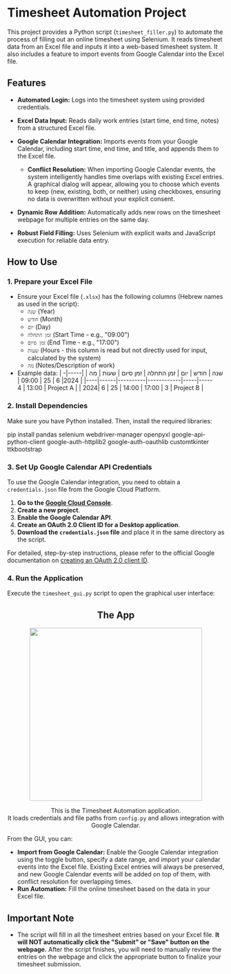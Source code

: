 # Timesheet Automation Project

This project provides a Python script (`timesheet_filler.py`) to automate the process of filling out an online timesheet using Selenium. It reads timesheet data from an Excel file and inputs it into a web-based timesheet system. It also includes a feature to import events from Google Calendar into the Excel file.

## Features

*   **Automated Login:** Logs into the timesheet system using provided credentials.
*   **Excel Data Input:** Reads daily work entries (start time, end time, notes) from a structured Excel file.
*   **Google Calendar Integration:** Imports events from your Google Calendar, including start time, end time, and title, and appends them to the Excel file.

    *   **Conflict Resolution:** When importing Google Calendar events, the system intelligently handles time overlaps with existing Excel entries. A graphical dialog will appear, allowing you to choose which events to keep (new, existing, both, or neither) using checkboxes, ensuring no data is overwritten without your explicit consent.

*   **Dynamic Row Addition:** Automatically adds new rows on the timesheet webpage for multiple entries on the same day.
*   **Robust Field Filling:** Uses Selenium with explicit waits and JavaScript execution for reliable data entry.

## How to Use

### 1. Prepare your Excel File

*   Ensure your Excel file (`.xlsx`) has the following columns (Hebrew names as used in the script):
    *   `שנה` (Year)
    *   `חודש` (Month)
    *   `יום` (Day)
    *   `זמן התחלה` (Start Time - e.g., "09:00")
    *   `זמן סיום` (End Time - e.g., "17:00")
    *   `שעות` (Hours - this column is read but not directly used for input, calculated by the system)
    *   `מה` (Notes/Description of work)
*   Example data:
    | שנה | חודש | יום | זמן התחלה | זמן סיום | שעות | מה |
    |-----|------|-----|------------|----------|------|----|
    | 2024| 6    | 25  | 09:00      | 13:00    | 4    | Project A |
    | 2024| 6    | 25  | 14:00      | 17:00    | 3    | Project B |

### 2. Install Dependencies

Make sure you have Python installed. Then, install the required libraries:

pip install pandas selenium webdriver-manager openpyxl google-api-python-client google-auth-httplib2 google-auth-oauthlib customtkinter ttkbootstrap



### 3. Set Up Google Calendar API Credentials

To use the Google Calendar integration, you need to obtain a `credentials.json` file from the Google Cloud Platform.

1.  **Go to the [Google Cloud Console](https://console.cloud.google.com/)**.
2.  **Create a new project**.
3.  **Enable the Google Calendar API**.
4.  **Create an OAuth 2.0 Client ID for a Desktop application**.
5.  **Download the `credentials.json` file** and place it in the same directory as the script.

For detailed, step-by-step instructions, please refer to the official Google documentation on [creating an OAuth 2.0 client ID](https://developers.google.com/workspace/guides/create-credentials).

### 4. Run the Application

Execute the `timesheet_gui.py` script to open the graphical user interface:

<div align="center">

## The App

<img src="https://i.imgur.com/CDFIa97.png" width="400">

This is the Timesheet Automation application.<br>
It loads credentials and file paths from `config.py` and allows integration with Google Calendar.

</div>


From the GUI, you can:
*   **Import from Google Calendar:** Enable the Google Calendar integration using the toggle button, specify a date range, and import your calendar events into the Excel file. Existing Excel entries will always be preserved, and new Google Calendar events will be added on top of them, with conflict resolution for overlapping times.
*   **Run Automation:** Fill the online timesheet based on the data in your Excel file.

## Important Note

*  The script will fill in all the timesheet entries based on your Excel file. **It will NOT automatically click the "Submit" or "Save" button on the webpage.** After the script finishes, you will need to manually review the entries on the webpage and click the appropriate button to finalize your timesheet submission.


